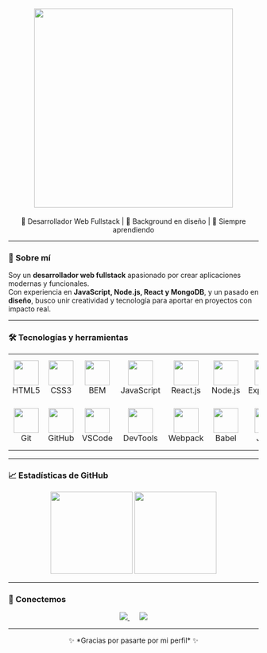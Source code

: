 <h1 align="center">
  <img src="https://media.giphy.com/media/3oEjI6SIIHBdRxXI40/giphy.gif" width="400"/>  
</h1>

<p align="center">
  🚀 Desarrollador Web Fullstack | 🎨 Background en diseño | 🌱 Siempre aprendiendo
</p>

---

### 🌟 Sobre mí
Soy un **desarrollador web fullstack** apasionado por crear aplicaciones modernas y funcionales.  
Con experiencia en **JavaScript, Node.js, React y MongoDB**, y un pasado en **diseño**, busco unir creatividad y tecnología para aportar en proyectos con impacto real.  

---

### 🛠️ Tecnologías y herramientas

<p align="center">
<table width="100%">
  <tr align="center">
    <td><img src="https://skillicons.dev/icons?i=html" width="50"/><br>HTML5</td>
    <td><img src="https://skillicons.dev/icons?i=css" width="50"/><br>CSS3</td>
    <td><img src="https://img.shields.io/badge/BEM-000000?style=for-the-badge&logo=css3&logoColor=white" width="50"/><br>BEM</td>
    <td><img src="https://skillicons.dev/icons?i=js" width="50"/><br>JavaScript</td>
    <td><img src="https://skillicons.dev/icons?i=react" width="50"/><br>React.js</td>
    <td><img src="https://skillicons.dev/icons?i=nodejs" width="50"/><br>Node.js</td>
    <td><img src="https://skillicons.dev/icons?i=express" width="50"/><br>Express.js</td>
    <td><img src="https://skillicons.dev/icons?i=mongodb" width="50"/><br>MongoDB</td>
    <td><img src="https://img.shields.io/badge/REST_API-02569B?style=for-the-badge&logo=postman&logoColor=white" width="50"/><br>REST API</td>
    <td><img src="https://skillicons.dev/icons?i=jest" width="50"/><br>Jest</td>
  </tr>
  <tr align="center">
    <td><img src="https://skillicons.dev/icons?i=git" width="50"/><br>Git</td>
    <td><img src="https://skillicons.dev/icons?i=github" width="50"/><br>GitHub</td>
    <td><img src="https://skillicons.dev/icons?i=vscode" width="50"/><br>VSCode</td>
    <td><img src="https://img.shields.io/badge/DevTools-4285F4?style=for-the-badge&logo=googlechrome&logoColor=white" width="50"/><br>DevTools</td>
    <td><img src="https://skillicons.dev/icons?i=webpack" width="50"/><br>Webpack</td>
    <td><img src="https://skillicons.dev/icons?i=babel" width="50"/><br>Babel</td>
    <td><img src="https://img.shields.io/badge/JSON-000000?style=for-the-badge&logo=json&logoColor=white" width="50"/><br>JSON</td>
    <td><img src="https://skillicons.dev/icons?i=figma" width="50"/><br>Figma</td>
    <td><img src="https://skillicons.dev/icons?i=gcp" width="50"/><br>Google Cloud</td>
    <td><img src="https://skillicons.dev/icons?i=html" width="50"/><br>Extra</td>
  </tr>
</table>
</p>

---

### 📈 Estadísticas de GitHub

<p align="center">
  <img src="https://github-readme-stats.vercel.app/api?username=Jared-Asahel&show_icons=true&theme=tokyonight&hide_border=true" height="165"/>
  <img src="https://github-readme-stats.vercel.app/api/top-langs/?username=Jared-Asahel&layout=compact&theme=tokyonight&hide_border=true" height="165"/>
</p>

---

### 🤝 Conectemos
<p align="center">
  <a href="https://www.linkedin.com/in/jared-asahel-díaz-barranco">
    <img src="https://img.shields.io/badge/LinkedIn-Jared%20Asahel%20Díaz%20Barranco-blue?style=for-the-badge&logo=linkedin"/>
  </a>
  &nbsp;&nbsp;&nbsp;&nbsp;
  <a href="https://github.com/Jared-Asahel">
    <img src="https://img.shields.io/badge/GitHub-Jared--Asahel-black?style=for-the-badge&logo=github"/>
  </a>
</p>

---

<p align="center">
  ✨ *Gracias por pasarte por mi perfil* ✨  
</p>
